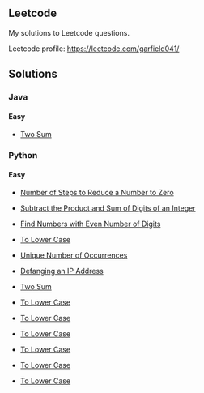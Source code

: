 ## Leetcode

My solutions to Leetcode questions.

Leetcode profile: https://leetcode.com/garfield041/

## Solutions

### Java

#### Easy

* [Two Sum](https://github.com/michan94/leetcode/blob/master/Solutions/Java/createPhoneNumber.md)


### Python

#### Easy

* [Number of Steps to Reduce a Number to Zero](https://github.com/michan94/leetcode/blob/master/Solutions/Python/numberOfStepsToZero.md)

* [Subtract the Product and Sum of Digits of an Integer](https://github.com/michan94/leetcode/blob/master/Solutions/Python/subtractProductAndSumOfDigits.md)

* [Find Numbers with Even Number of Digits](https://github.com/michan94/leetcode/blob/master/Solutions/Python/findNumbersWithEvenNumberOfDigits)

* [To Lower Case](https://github.com/michan94/leetcode/blob/master/Solutions/Python/toLowerCase.md)

* [Unique Number of Occurrences](https://github.com/michan94/leetcode/blob/master/Solutions/Python/uniqueNumberOfOccurrences.md)

* [Defanging an IP Address](https://github.com/michan94/leetcode/blob/master/Solutions/Python/defangingAnIPAddress.md)

* [Two Sum](https://github.com/michan94/leetcode/blob/master/Solutions/Python/twoSum.md)

* [To Lower Case](https://github.com/michan94/leetcode/blob/master/Solutions/Python/toLowerCase.md)

* [To Lower Case](https://github.com/michan94/leetcode/blob/master/Solutions/Python/toLowerCase.md)

* [To Lower Case](https://github.com/michan94/leetcode/blob/master/Solutions/Python/toLowerCase.md)

* [To Lower Case](https://github.com/michan94/leetcode/blob/master/Solutions/Python/toLowerCase.md)

* [To Lower Case](https://github.com/michan94/leetcode/blob/master/Solutions/Python/toLowerCase.md)

* [To Lower Case](https://github.com/michan94/leetcode/blob/master/Solutions/Python/toLowerCase.md)


